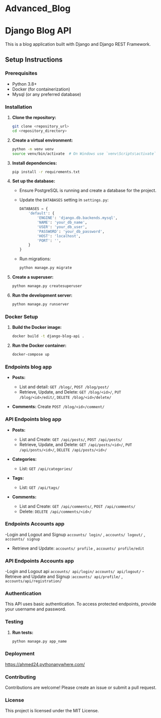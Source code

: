 # Advanced_Blog
# Django Blog API

This is a blog application built with Django and Django REST Framework.

## Setup Instructions

### Prerequisites

- Python 3.8+
- Docker (for containerization)
- Mysql (or any preferred database)

### Installation

1. **Clone the repository:**

    ```sh
    git clone <repository_url>
    cd <repository_directory>
    ```

2. **Create a virtual environment:**

    ```sh
    python -m venv venv
    source venv/bin/activate  # On Windows use `venv\Scripts\activate`
    ```

3. **Install dependencies:**

    ```sh
    pip install -r requirements.txt
    ```

4. **Set up the database:**

    - Ensure PostgreSQL is running and create a database for the project.

    - Update the `DATABASES` setting in `settings.py`:

        ```python
        DATABASES = {
            'default': {
                'ENGINE': 'django.db.backends.mysql',
                'NAME': 'your_db_name',
                'USER': 'your_db_user',
                'PASSWORD': 'your_db_password',
                'HOST': 'localhost',
                'PORT': '',
            }
        }
        ```

    - Run migrations:

        ```sh
        python manage.py migrate
        ```

5. **Create a superuser:**

    ```sh
    python manage.py createsuperuser
    ```

6. **Run the development server:**

    ```sh
    python manage.py runserver
    ```

### Docker Setup

1. **Build the Docker image:**

    ```sh
    docker build -t django-blog-api .
    ```

2. **Run the Docker container:**

    ```sh
    docker-compose up
    ```
###  Endpoints blog app

- **Posts:**
    - List and detail: `GET /blog/`, `POST /blog/post/`
    - Retrieve, Update, and Delete: `GET /blog/<id>/`, `PUT /blog/<id>/edit/`, `DELETE /blog/<id>/delete/`


- **Comments:**
     Create `POST /blog/<id>/comment/`
  

### API Endpoints blog app

- **Posts:**
    - List and Create: `GET /api/posts/`, `POST /api/posts/`
    - Retrieve, Update, and Delete: `GET /api/posts/<id>/`, `PUT /api/posts/<id>/`, `DELETE /api/posts/<id>/`

- **Categories:**
    - List: `GET /api/categories/`

- **Tags:**
    - List: `GET /api/tags/`

- **Comments:**
    - List and Create: `GET /api/comments/`, `POST /api/comments/`
    - Delete: `DELETE /api/comments/<id>/`
###  Endpoints Accounts app

 -Login and Logout and Signup       `accounts/ login/` ,   `accounts/ logout/` ,  `accounts/ signup` 
 - Retrieve and Update:    `accounts/ profile` , `accounts/ profile/edit` 
### API Endpoints Accounts app
 -Login and Logout api  `accounts/ api/login/`  `accounts/ api/logout/` 
 -Retrieve and Update and Signup :`accounts/ api/profile/` , `accounts/api/registration/`

### Authentication

This API uses basic authentication. To access protected endpoints, provide your username and password.


### Testing

1. **Run tests:**

    ```sh
    python manage.py app_name
    ```

### Deployment


   https://ahmed24.pythonanywhere.com/



### Contributing

Contributions are welcome! Please create an issue or submit a pull request.

### License

This project is licensed under the MIT License.
